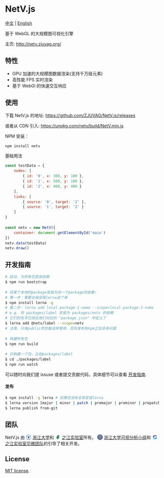 # NetV.js

[中文](./README-CHINESE.md) | [English](./README.md)

基于 WebGL 的大规模图可视化引擎

主页: http://netv.zjuvag.org/

## 特性

-   GPU 加速的大规模图数据渲染(支持千万级元素)
-   高性能 FPS 实时渲染
-   基于 WebGl 的快速交互响应

## 使用

下载 NetV.js 的地址: https://github.com/ZJUVAG/NetV.js/releases

或者从 CDN 引入: https://unpkg.com/netv/build/NetV.min.js

NPM 安装：

```bash
npm install netv
```

基础用法

```js
const testData = {
    nodes: [
        { id: '0', x: 300, y: 100 },
        { id: '1', x: 500, y: 100 },
        { id: '2', x: 400, y: 400 }
    ],
    links: [
        { source: '0', target: '2' },
        { source: '1', target: '2' }
    ]
}

const netv = new NetV({
    container: document.getElementById('main')
})
netv.data(testData)
netv.draw()
```

## 开发指南

```bash
# 启动、为所有包安装依赖
$ npm run bootstrap

# 将某个本地的package安装为另一个package的依赖:
# 第一步：需要全局安装lerna这个库
$ npm install lerna -g
# 第二步: lerna add local-package-1-name --scope=local-package-2-name
# e.g. 将 packages/label 安装为 packages/netv 的依赖
# 它们的名字已经在他们对应的 "package.json" 中定义了
$ lerna add @netv/label --scope=netv
# 注意，只有public的包能这样使用，否则发布到npm之后会有问题

# 构建所有包
$ npm run build

# 只构建一个包，比如packages/label
$ cd ./packages/label
$ npm run watch
```

可以随时向我们提 issuse 或者提交贡献代码，具体细节可以查看 [开发指南](./docs/development-guide-chinese.md).

#### 发布

```bash
$ npm install -g lerna # 如果还没有全局安装lerna
$ lerna version [major | minor | patch | premajor | preminor | prepatch | prerelease]
$ lerna publish from-git
```

## 团队

NetV.js 由 <img src='https://github.com/ZJUVAI/NetV.js/raw/dev/docs/zju.svg' height=18 style="display: inline; vertical-align: sub;"> [浙江大学](http://www.zju.edu.cn/)和 <img src='https://github.com/ZJUVAI/NetV.js/raw/dev/docs/zjlab.svg' height=18 style="display: inline; vertical-align: sub;"> [之江实验室](https://www.zhejianglab.com/)所有。 <img src='https://github.com/ZJUVAI/NetV.js/raw/dev/docs/zjuvag.png'  height=18 style="display: inline; vertical-align: sub;"> [浙江大学可视分析小组](https://zjuvag.org/)和 <img src='https://github.com/ZJUVAI/NetV.js/raw/dev/docs/jianwei.svg' height=18 style="display: inline; vertical-align: sub;"> [之江实验室见微团队](https://jianwei.projects.zjvis.org/#/)的引导了相关开发。

## License

[MIT license](/LICENSE).
